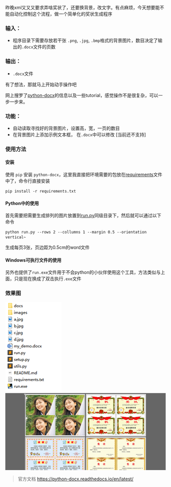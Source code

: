 昨晚xml又又又要求弄啥奖状了，还要换背景，改文字。有点麻烦，今天想要能不能自动化控制这个流程，做一个简单化的奖状生成程序

### 输入：
* 程序目录下需要存放若干张 `.png`, `.jpg`, `.bmp`格式的背景图片，数目决定了输出的`.docx`文件的页数

### 输出：
*  `.docx`文件

有了想法，那就马上开始动手操作吧

网上搜罗了[python-docx](https://python-docx.readthedocs.io/en/latest/)的信息以及一些tutorial，感觉操作不是很复杂，可以一步一步来。

### 功能： 
* 自动读取寻找好的背景图片，设置高，宽，一页的数目
* 在背景图片上添加示例文本框， 在`.docx`中可以修改 [当前还不支持]


### 使用方法
#### 安装
使用 `pip` 安装 `python-docx`，这里我直接把环境需要的包放在[requirements](requirements.txt)文件中了，命令行直接安装

```shell
pip install -r requirements.txt
```

#### Python中的使用
首先需要把需要生成排列的图片放置到[run.py](run.py)同级目录下，然后就可以通过以下命令

```shell
python run.py --rows 2 --collumns 1 --margin 0.5 --orientation vertical~
```
生成每页3张，页边距为0.5cm的word文件

#### Windows可执行文件的使用
另外也提供了`run.exe`文件用于不会python的小伙伴使用这个工具，方法类似与上面，只是现在换成了双击执行`.exe`文件

### 效果图
![](images/input.png)
![](images/output.png)

> 官方文档 https://python-docx.readthedocs.io/en/latest/
